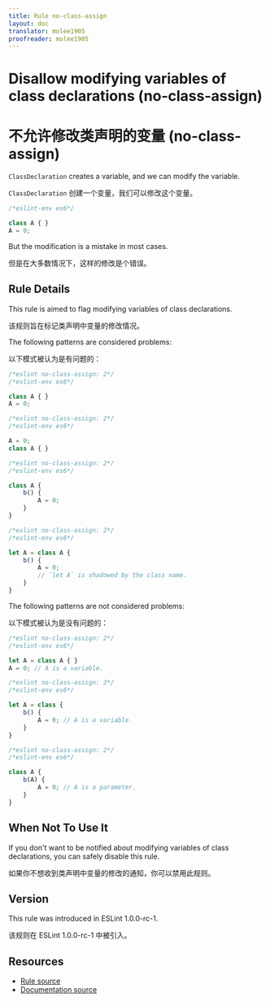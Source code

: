 ```yaml
---
title: Rule no-class-assign
layout: doc
translator: molee1905
proofreader: molee1905
---
```

<!-- Note: No pull requests accepted for this file. See README.md in the root directory for details. -->

# Disallow modifying variables of class declarations (no-class-assign)

# 不允许修改类声明的变量 (no-class-assign)

`ClassDeclaration` creates a variable, and we can modify the variable.

`ClassDeclaration` 创建一个变量，我们可以修改这个变量。

```js
/*eslint-env es6*/

class A { }
A = 0;
```

But the modification is a mistake in most cases.

但是在大多数情况下，这样的修改是个错误。

## Rule Details

This rule is aimed to flag modifying variables of class declarations.

该规则旨在标记类声明中变量的修改情况。

The following patterns are considered problems:

以下模式被认为是有问题的：

```js
/*eslint no-class-assign: 2*/
/*eslint-env es6*/

class A { }
A = 0;
```

```js
/*eslint no-class-assign: 2*/
/*eslint-env es6*/

A = 0;
class A { }
```

```js
/*eslint no-class-assign: 2*/
/*eslint-env es6*/

class A {
    b() {
        A = 0;
    }
}
```

```js
/*eslint no-class-assign: 2*/
/*eslint-env es6*/

let A = class A {
    b() {
        A = 0;
        // `let A` is shadowed by the class name.
    }
}
```

The following patterns are not considered problems:

以下模式被认为是没有问题的：

```js
/*eslint no-class-assign: 2*/
/*eslint-env es6*/

let A = class A { }
A = 0; // A is a variable.
```

```js
/*eslint no-class-assign: 2*/
/*eslint-env es6*/

let A = class {
    b() {
        A = 0; // A is a variable.
    }
}
```

```js
/*eslint no-class-assign: 2*/
/*eslint-env es6*/

class A {
    b(A) {
        A = 0; // A is a parameter.
    }
}
```

## When Not To Use It

If you don't want to be notified about modifying variables of class declarations, you can safely disable this rule.

如果你不想收到类声明中变量的修改的通知，你可以禁用此规则。

## Version

This rule was introduced in ESLint 1.0.0-rc-1.

该规则在 ESLint 1.0.0-rc-1 中被引入。

## Resources

* [Rule source](https://github.com/eslint/eslint/tree/master/lib/rules/no-class-assign.js)
* [Documentation source](https://github.com/eslint/eslint/tree/master/docs/rules/no-class-assign.md)
